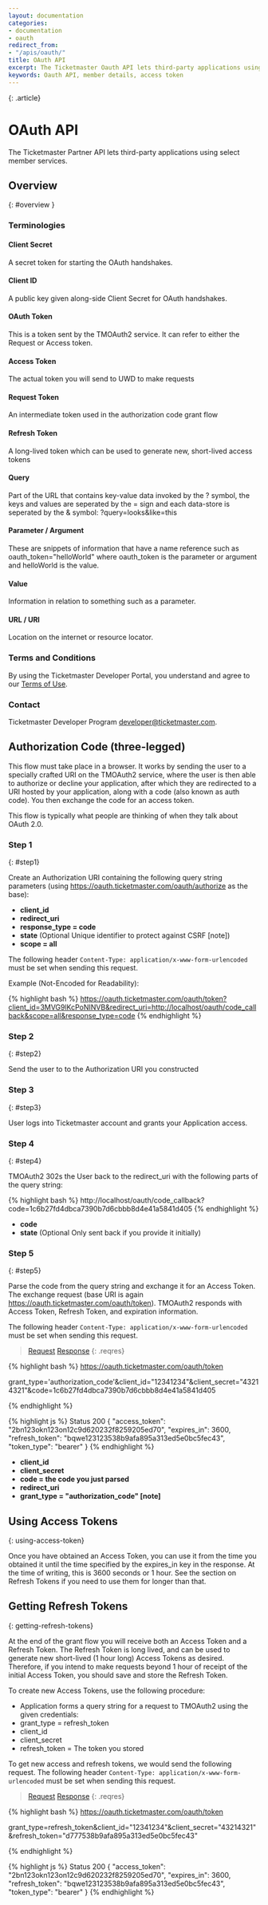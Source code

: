 ```yaml
---
layout: documentation
categories:
- documentation
- oauth
redirect_from:
- "/apis/oauth/"
title: OAuth API
excerpt: The Ticketmaster Oauth API lets third-party applications using select member services.
keywords: Oauth API, member details, access token
---
```


{: .article}
# OAuth API

The Ticketmaster Partner API lets third-party applications using select member services.

## Overview
{: #overview }

### Terminologies

#### Client Secret

A secret token for starting the OAuth handshakes.

#### Client ID

A public key given along-side Client Secret for OAuth handshakes.

#### OAuth Token

This is a token sent by the TMOAuth2 service. It can refer to either the Request or Access token.

#### Access Token

The actual token you will send to UWD to make requests

#### Request Token

An intermediate token used in the authorization code grant flow

#### Refresh Token

A long-lived token which can be used to generate new, short-lived access tokens

#### Query

Part of the URL that contains key-value data invoked by the ? symbol, the keys and values are seperated by the = sign and each data-store is seperated by the & symbol: ?query=looks&like=this

#### Parameter / Argument

These are snippets of information that have a name reference such as oauth_token="helloWorld" where oauth_token is the parameter or argument and helloWorld is the value.

#### Value

Information in relation to something such as a parameter.

#### URL / URI

Location on the internet or resource locator.

### Terms and Conditions
By using the Ticketmaster Developer Portal, you understand and agree to our [Terms of Use](/support/terms-of-use/partner).

### Contact

Ticketmaster Developer Program [developer@ticketmaster.com](mailto:developer@ticketmaster.com).

## Authorization Code (three-legged)

This flow must take place in a browser. It works by sending the user to a specially crafted URI on the TMOAuth2 service, where the user is then able to authorize or decline your application, after which they are redirected to a URI hosted by your application, along with a code (also known as auth code). You then exchange the code for an access token.

This flow is typically what people are thinking of when they talk about OAuth 2.0.

### Step 1
{: #step1}

Create an Authorization URI containing the following query string parameters (using https://oauth.ticketmaster.com/oauth/authorize as the base):

+ **client_id**
+ **redirect_uri**
+ **response_type = code**
+ **state** (Optional Unique identifier to protect against CSRF [note])
+ **scope = all**

The following header `Content-Type: application/x-www-form-urlencoded`  must be set when sending this request.

Example (Not-Encoded for Readability):

{% highlight bash %}
https://oauth.ticketmaster.com/oauth/token?client_id=3MVG9lKcPoNINVB&redirect_uri=http://localhost/oauth/code_callback&scope=all&response_type=code
{% endhighlight %}

### Step 2
{: #step2}

Send the user to to the Authorization URI you constructed

### Step 3
{: #step3}

User logs into Ticketmaster account and grants your Application access.

### Step 4
{: #step4}

TMOAuth2 302s the User back to the redirect_uri with the following parts of the query string:

{% highlight bash %}
http://localhost/oauth/code_callback?code=1c6b27fd4dbca7390b7d6cbbb8d4e41a5841d405
{% endhighlight %}

+ **code**
+ **state** (Optional Only sent back if you provide it initially)

### Step 5
{: #step5}

Parse the code from the query string and exchange it for an Access Token. The exchange request (base URI is again https://oauth.ticketmaster.com/oauth/token). TMOAuth2 responds with Access Token, Refresh Token, and expiration information.

The following header `Content-Type: application/x-www-form-urlencoded`  must be set when sending this request.

>[Request](#req)
>[Response](#res)
{: .reqres}

{% highlight bash %}
https://oauth.ticketmaster.com/oauth/token

grant_type='authorization_code'&client_id="12341234"&client_secret="43214321"&code=1c6b27fd4dbca7390b7d6cbbb8d4e41a5841d405

{% endhighlight %}

{% highlight js %}
Status 200
{
    "access_token": "2bn123okn123on12c9d620232f8259205ed70",
    "expires_in": 3600,
    "refresh_token": "bqwe123123538b9afa895a313ed5e0bc5fec43",
    "token_type": "bearer"
}
{% endhighlight %}

+ **client_id**
+ **client_secret**
+ **code = the code you just parsed**
+ **redirect_uri**
+ **grant_type = "authorization_code" [note]**

## Using Access Tokens
{: using-access-token}

Once you have obtained an Access Token, you can use it from the time you obtained it until the time specified by the expires_in key in the response. At the time of writing, this is 3600 seconds or 1 hour. See the section on Refresh Tokens if you need to use them for longer than that.

## Getting Refresh Tokens
{: getting-refresh-tokens}

At the end of the grant flow you will receive both an Access Token and a Refresh Token. The Refresh Token is long lived, and can be used to generate new short-lived (1 hour long) Access Tokens as desired. Therefore, if you intend to make requests beyond 1 hour of receipt of the initial Access Token, you should save and store the Refresh Token.

To create new Access Tokens, use the following procedure:

+ Application forms a query string for a request to TMOAuth2 using the given credentials:
+ grant_type = refresh_token
+ client_id
+ client_secret
+ refresh_token = The token you stored

To get new access and refresh tokens, we would send the following request. The following header `Content-Type: application/x-www-form-urlencoded`  must be set when sending this request.

>[Request](#req)
>[Response](#res)
{: .reqres}

{% highlight bash %}
https://oauth.ticketmaster.com/oauth/token

grant_type=refresh_token&client_id="12341234"&client_secret="43214321"&refresh_token="d777538b9afa895a313ed5e0bc5fec43"

{% endhighlight %}

{% highlight js %}
Status 200
{
    "access_token": "2bn123okn123on12c9d620232f8259205ed70",
    "expires_in": 3600,
    "refresh_token": "bqwe123123538b9afa895a313ed5e0bc5fec43",
    "token_type": "bearer"
}
{% endhighlight %}
